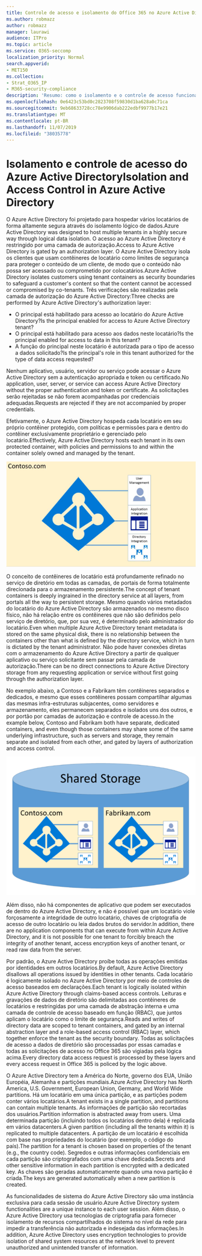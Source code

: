 ```yaml
---
title: Controle de acesso e isolamento do Office 365 no Azure Active Directory
ms.author: robmazz
author: robmazz
manager: laurawi
audience: ITPro
ms.topic: article
ms.service: O365-seccomp
localization_priority: Normal
search.appverid:
- MET150
ms.collection:
- Strat_O365_IP
- M365-security-compliance
description: 'Resumo: como o isolamento e o controle de acesso funcionam no Azure Active Directory.'
ms.openlocfilehash: 0e6423c53bd0c2823708f59830d1ba628a0c71ca
ms.sourcegitcommit: 9eb68633728cc78e9906dab222edbf9977b17e21
ms.translationtype: MT
ms.contentlocale: pt-BR
ms.lasthandoff: 11/07/2019
ms.locfileid: "38035778"
---
```

# <a name="isolation-and-access-control-in-azure-active-directory"></a><span data-ttu-id="8f2ff-103">Isolamento e controle de acesso do Azure Active Directory</span><span class="sxs-lookup"><span data-stu-id="8f2ff-103">Isolation and Access Control in Azure Active Directory</span></span>

<span data-ttu-id="8f2ff-104">O Azure Active Directory foi projetado para hospedar vários locatários de forma altamente segura através do isolamento lógico de dados.</span><span class="sxs-lookup"><span data-stu-id="8f2ff-104">Azure Active Directory was designed to host multiple tenants in a highly secure way through logical data isolation.</span></span> <span data-ttu-id="8f2ff-105">O acesso ao Azure Active Directory é restringido por uma camada de autorização.</span><span class="sxs-lookup"><span data-stu-id="8f2ff-105">Access to Azure Active Directory is gated by an authorization layer.</span></span> <span data-ttu-id="8f2ff-106">O Azure Active Directory isola os clientes que usam contêineres de locatário como limites de segurança para proteger o conteúdo de um cliente, de modo que o conteúdo não possa ser acessado ou comprometido por colocatários.</span><span class="sxs-lookup"><span data-stu-id="8f2ff-106">Azure Active Directory isolates customers using tenant containers as security boundaries to safeguard a customer's content so that the content cannot be accessed or compromised by co-tenants.</span></span> <span data-ttu-id="8f2ff-107">Três verificações são realizadas pela camada de autorização do Azure Active Directory:</span><span class="sxs-lookup"><span data-stu-id="8f2ff-107">Three checks are performed by Azure Active Directory's authorization layer:</span></span>

- <span data-ttu-id="8f2ff-108">O principal está habilitado para acesso ao locatário do Azure Active Directory?</span><span class="sxs-lookup"><span data-stu-id="8f2ff-108">Is the principal enabled for access to Azure Active Directory tenant?</span></span>
- <span data-ttu-id="8f2ff-109">O principal está habilitado para acesso aos dados neste locatário?</span><span class="sxs-lookup"><span data-stu-id="8f2ff-109">Is the principal enabled for access to data in this tenant?</span></span>
- <span data-ttu-id="8f2ff-110">A função do principal neste locatário é autorizada para o tipo de acesso a dados solicitado?</span><span class="sxs-lookup"><span data-stu-id="8f2ff-110">Is the principal's role in this tenant authorized for the type of data access requested?</span></span>

<span data-ttu-id="8f2ff-111">Nenhum aplicativo, usuário, servidor ou serviço pode acessar o Azure Active Directory sem a autenticação apropriada e token ou certificado.</span><span class="sxs-lookup"><span data-stu-id="8f2ff-111">No application, user, server, or service can access Azure Active Directory without the proper authentication and token or certificate.</span></span> <span data-ttu-id="8f2ff-112">As solicitações serão rejeitadas se não forem acompanhadas por credenciais adequadas.</span><span class="sxs-lookup"><span data-stu-id="8f2ff-112">Requests are rejected if they are not accompanied by proper credentials.</span></span>

<span data-ttu-id="8f2ff-113">Efetivamente, o Azure Active Directory hospeda cada locatário em seu próprio contêiner protegido, com políticas e permissões para e dentro do contêiner exclusivamente proprietário e gerenciado pelo locatário.</span><span class="sxs-lookup"><span data-stu-id="8f2ff-113">Effectively, Azure Active Directory hosts each tenant in its own protected container, with policies and permissions to and within the container solely owned and managed by the tenant.</span></span>
 
![Contêiner do Azure](media/office-365-isolation-azure-container.png)

<span data-ttu-id="8f2ff-115">O conceito de contêineres de locatário está profundamente refinado no serviço de diretório em todas as camadas, de portais de forma totalmente direcionada para o armazenamento persistente.</span><span class="sxs-lookup"><span data-stu-id="8f2ff-115">The concept of tenant containers is deeply ingrained in the directory service at all layers, from portals all the way to persistent storage.</span></span> <span data-ttu-id="8f2ff-116">Mesmo quando vários metadados do locatário do Azure Active Directory são armazenados no mesmo disco físico, não há relação entre os contêineres que não são definidos pelo serviço de diretório, que, por sua vez, é determinado pelo administrador do locatário.</span><span class="sxs-lookup"><span data-stu-id="8f2ff-116">Even when multiple Azure Active Directory tenant metadata is stored on the same physical disk, there is no relationship between the containers other than what is defined by the directory service, which in turn is dictated by the tenant administrator.</span></span> <span data-ttu-id="8f2ff-117">Não pode haver conexões diretas com o armazenamento do Azure Active Directory a partir de qualquer aplicativo ou serviço solicitante sem passar pela camada de autorização.</span><span class="sxs-lookup"><span data-stu-id="8f2ff-117">There can be no direct connections to Azure Active Directory storage from any requesting application or service without first going through the authorization layer.</span></span>

<span data-ttu-id="8f2ff-118">No exemplo abaixo, a Contoso e a Fabrikam têm contêineres separados e dedicados, e mesmo que esses contêineres possam compartilhar algumas das mesmas infra-estruturas subjacentes, como servidores e armazenamento, eles permanecem separados e isolados uns dos outros, e por portão por camadas de autorização e controle de acesso.</span><span class="sxs-lookup"><span data-stu-id="8f2ff-118">In the example below, Contoso and Fabrikam both have separate, dedicated containers, and even though those containers may share some of the same underlying infrastructure, such as servers and storage, they remain separate and isolated from each other, and gated by layers of authorization and access control.</span></span>
 
![Contêineres dedicados do Azure](media/office-365-isolation-azure-dedicated-containers.png)

<span data-ttu-id="8f2ff-120">Além disso, não há componentes de aplicativo que podem ser executados de dentro do Azure Active Directory, e não é possível que um locatário viole forçosamente a integridade de outro locatário, chaves de criptografia de acesso de outro locatário ou leia dados brutos do servidor.</span><span class="sxs-lookup"><span data-stu-id="8f2ff-120">In addition, there are no application components that can execute from within Azure Active Directory, and it is not possible for one tenant to forcibly breach the integrity of another tenant, access encryption keys of another tenant, or read raw data from the server.</span></span>

<span data-ttu-id="8f2ff-121">Por padrão, o Azure Active Directory proíbe todas as operações emitidas por identidades em outros locatários.</span><span class="sxs-lookup"><span data-stu-id="8f2ff-121">By default, Azure Active Directory disallows all operations issued by identities in other tenants.</span></span> <span data-ttu-id="8f2ff-122">Cada locatário é logicamente isolado no Azure Active Directory por meio de controles de acesso baseados em declarações.</span><span class="sxs-lookup"><span data-stu-id="8f2ff-122">Each tenant is logically isolated within Azure Active Directory through claims-based access controls.</span></span> <span data-ttu-id="8f2ff-123">Leituras e gravações de dados de diretório são delimitadas aos contêineres de locatários e restringidas por uma camada de abstração interna e uma camada de controle de acesso baseado em função (RBAC), que juntos aplicam o locatário como o limite de segurança.</span><span class="sxs-lookup"><span data-stu-id="8f2ff-123">Reads and writes of directory data are scoped to tenant containers, and gated by an internal abstraction layer and a role-based access control (RBAC) layer, which together enforce the tenant as the security boundary.</span></span> <span data-ttu-id="8f2ff-124">Todas as solicitações de acesso a dados de diretório são processadas por essas camadas e todas as solicitações de acesso no Office 365 são vigiadas pela lógica acima.</span><span class="sxs-lookup"><span data-stu-id="8f2ff-124">Every directory data access request is processed by these layers and every access request in Office 365 is policed by the logic above.</span></span>

<span data-ttu-id="8f2ff-125">O Azure Active Directory tem a América do Norte, governo dos EUA, União Européia, Alemanha e partições mundiais.</span><span class="sxs-lookup"><span data-stu-id="8f2ff-125">Azure Active Directory has North America, U.S. Government, European Union, Germany, and World Wide partitions.</span></span> <span data-ttu-id="8f2ff-126">Há um locatário em uma única partição, e as partições podem conter vários locatários.</span><span class="sxs-lookup"><span data-stu-id="8f2ff-126">A tenant exists in a single partition, and partitions can contain multiple tenants.</span></span> <span data-ttu-id="8f2ff-127">As informações de partição são recortadas dos usuários.</span><span class="sxs-lookup"><span data-stu-id="8f2ff-127">Partition information is abstracted away from users.</span></span> <span data-ttu-id="8f2ff-128">Uma determinada partição (incluindo todos os locatários dentro dela) é replicada em vários datacenters.</span><span class="sxs-lookup"><span data-stu-id="8f2ff-128">A given partition (including all the tenants within it) is replicated to multiple datacenters.</span></span> <span data-ttu-id="8f2ff-129">A partição de um locatário é escolhida com base nas propriedades do locatário (por exemplo, o código do país).</span><span class="sxs-lookup"><span data-stu-id="8f2ff-129">The partition for a tenant is chosen based on properties of the tenant (e.g., the country code).</span></span> <span data-ttu-id="8f2ff-130">Segredos e outras informações confidenciais em cada partição são criptografados com uma chave dedicada.</span><span class="sxs-lookup"><span data-stu-id="8f2ff-130">Secrets and other sensitive information in each partition is encrypted with a dedicated key.</span></span> <span data-ttu-id="8f2ff-131">As chaves são geradas automaticamente quando uma nova partição é criada.</span><span class="sxs-lookup"><span data-stu-id="8f2ff-131">The keys are generated automatically when a new partition is created.</span></span>

<span data-ttu-id="8f2ff-132">As funcionalidades de sistema do Azure Active Directory são uma instância exclusiva para cada sessão de usuário.</span><span class="sxs-lookup"><span data-stu-id="8f2ff-132">Azure Active Directory system functionalities are a unique instance to each user session.</span></span> <span data-ttu-id="8f2ff-133">Além disso, o Azure Active Directory usa tecnologias de criptografia para fornecer isolamento de recursos compartilhados do sistema no nível da rede para impedir a transferência não autorizada e indesejada das informações.</span><span class="sxs-lookup"><span data-stu-id="8f2ff-133">In addition, Azure Active Directory uses encryption technologies to provide isolation of shared system resources at the network level to prevent unauthorized and unintended transfer of information.</span></span>
